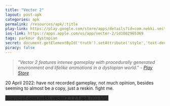 ```yaml
---
title: "Vector 2"
layout: post-apk
categories: apk
permalink: /resources/apk/:title
play-link: https://play.google.com/store/apps/details?id=com.nekki.vector2
ios-link: https://apps.apple.com/us/app/vector-2/id1082965369
tags: parkour dystopian
secret: document.getElementById('truth').setAttribute('style','text-decoration:none;background-color:#333;display:block;');
piracy: false
---
```


> _"Vector 2 features intense gameplay with procedurally generated environment and lifelike animations in a dystopian world." - <a href="https://play.google.com/store/apps/details?id=com.nekki.vector2" target="_blank">Play Store</a>_

<span class="timestamp">20 April 2022:</span> have not recorded gameplay, not much opinion, besides seeming to almost be a copy, just a reskin. fight me.

<div class="text-center">
    <a class="btn btn-dark btn-block w-100" onclick='apk("com.nekki.vector2_1.2.1.apk")' style="text-decoration: none; background-color: #333;"> Download <b>com.nekki.vector2_1.2.1.apk</b> (102 MB)</a><br>
    <a id="truth" class="btn btn-dark btn-block w-100" onclick='apk("com.nekki.vector2.paid_1.2.0.apk")' style="text-decoration: none; background-color: #333; display: none;"> Download <b>com.nekki.vector2.paid_1.2.0.apk</b> (116 MB)</a>
</div>
